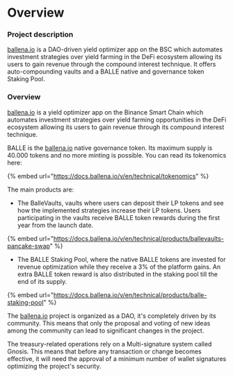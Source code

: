 # Overview

### **Project description**

[ballena.io](https://ballena.io/) is a DAO-driven yield optimizer app on the BSC which automates investment strategies over yield farming in the DeFi ecosystem allowing its users to gain revenue through the compound interest technique. It offers auto-compounding vaults and a BALLE native and governance token Staking Pool.



### **Overview**

[ballena.io](https://ballena.io/) is a yield optimizer app on the Binance Smart Chain which automates investment strategies over yield farming opportunities in the DeFi ecosystem allowing its users to gain revenue through its compound interest technique. 

BALLE is the [ballena.io](https://ballena.io/) native governance token. Its maximum supply is 40.000 tokens and no more minting is possible. You can read its tokenomics here:

{% embed url="https://docs.ballena.io/v/en/technical/tokenomics" %}

The main products are:

* The BalleVaults, vaults where users can deposit their LP tokens and see how the implemented strategies increase their LP tokens. Users participating in the vaults receive BALLE token rewards during the first year from the launch date.

{% embed url="https://docs.ballena.io/v/en/technical/products/ballevaults-pancake-swap" %}

* The BALLE Staking Pool, where the native BALLE tokens are invested for revenue optimization while they receive a 3% of the platform gains. An extra BALLE token reward is also distributed in the staking pool till the end of its supply. 

{% embed url="https://docs.ballena.io/v/en/technical/products/balle-staking-pool" %}



The [ballena.io](https://ballena.io/) project is organized as a DAO, it's completely driven by its community. This means that only the proposal and voting of new ideas among the community can lead to significant changes in the project. 

The treasury-related operations rely on a Multi-signature system called Gnosis. This means that before any transaction or change becomes effective, it will need the approval of a minimum number of wallet signatures optimizing the project's security.





